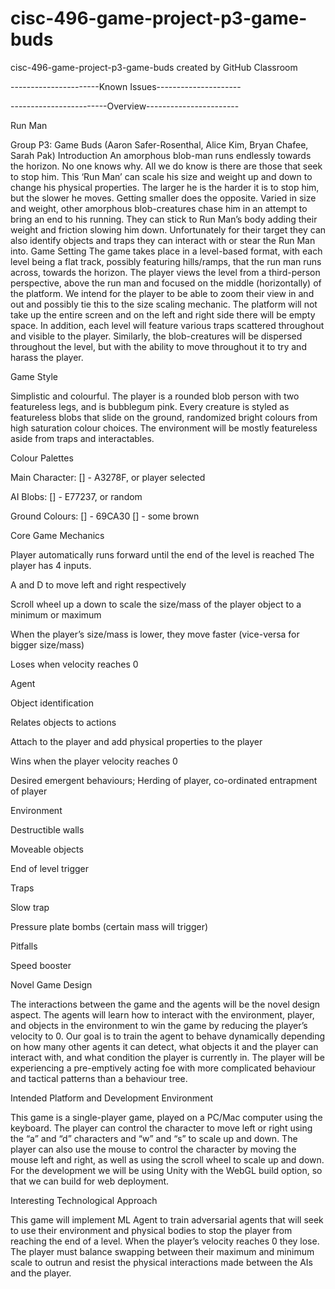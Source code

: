 # cisc-496-game-project-p3-game-buds

cisc-496-game-project-p3-game-buds created by GitHub Classroom


----------------------Known Issues---------------------


------------------------Overview-----------------------


Run Man

Group P3: Game Buds (Aaron Safer-Rosenthal, Alice Kim, Bryan Chafee, Sarah Pak)
Introduction
An amorphous blob-man runs endlessly towards the horizon. No one knows why. All we do know is there are those that seek to stop him. This ‘Run Man’ can scale his size and weight up and down to change his physical properties. The larger he is the harder it is to stop him, but the slower he moves. Getting smaller does the opposite. Varied in size and weight, other amorphous blob-creatures chase him in an attempt to bring an end to his running. They can stick to Run Man’s body adding their weight and friction slowing him down. Unfortunately for their target they can also identify objects and traps they can interact with or stear the Run Man into.
Game Setting
The game takes place in a level-based format, with each level being a flat track, possibly featuring hills/ramps, that the run man runs across, towards the horizon. The player views the level from a third-person perspective, above the run man and focused on the middle (horizontally) of the platform. We intend for the player to be able to zoom their view in and out and possibly tie this to the size scaling mechanic. The platform will not take up the entire screen and on the left and right side there will be empty space. In addition, each level will feature various traps scattered throughout and visible to the player. Similarly, the blob-creatures will be dispersed throughout the level, but with the ability to move throughout it to try and harass the player.


Game Style

Simplistic and colourful. The player is a rounded blob person with two featureless legs, and is bubblegum pink. Every creature is styled as featureless blobs that slide on the ground, randomized bright colours from high saturation colour choices. The environment will be mostly featureless aside from traps and interactables.

Colour Palettes

Main Character:
	[] - A3278F, or player selected


AI Blobs:
	[] - E77237, or random
	
Ground Colours:
	[] - 69CA30
[] - some brown


Core Game Mechanics


Player automatically runs forward until the end of the level is reached
The player has 4 inputs.

A and D to move left and right respectively

Scroll wheel up a down to scale the size/mass of the player object to a minimum or maximum

When the player’s size/mass is lower, they move faster (vice-versa for bigger size/mass)

Loses when velocity reaches 0


Agent

Object identification

Relates objects to actions

Attach to the player and add physical properties to the player

Wins when the player velocity reaches 0

Desired emergent behaviours; Herding of player, co-ordinated entrapment of player


Environment

Destructible walls

Moveable objects

End of level trigger

Traps

Slow trap

Pressure plate bombs (certain mass will trigger)

Pitfalls

Speed booster


Novel Game Design 

The interactions between the game and the agents will be the novel design aspect. The agents will learn how to interact with the environment, player, and objects in the environment to win the game by reducing the player’s velocity to 0. Our goal is to train the agent to behave dynamically depending on how many other agents it can detect, what objects it and the player can interact with, and what condition the player is currently in. The player will be experiencing a pre-emptively acting foe with more complicated behaviour and tactical patterns than a behaviour tree.


Intended Platform and Development Environment

This game is a single-player game, played on a PC/Mac computer using the keyboard. The player can control the character to move left or right using the “a” and “d” characters and “w” and “s” to scale up and down. The player can also use the mouse to control the character by moving the mouse left and right, as well as using the scroll wheel to scale up and down. For the development we will be using Unity with the WebGL build option, so that we can build for web deployment.


Interesting Technological Approach

This game will implement ML Agent to train adversarial agents that will seek to use their environment and physical bodies to stop the player from reaching the end of a level. When the player’s velocity reaches 0 they lose. The player must balance swapping between their maximum and minimum scale to outrun and resist the physical interactions made between the AIs and the player. 
